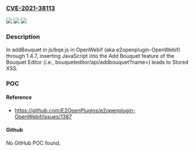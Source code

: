 ### [CVE-2021-38113](https://cve.mitre.org/cgi-bin/cvename.cgi?name=CVE-2021-38113)
![](https://img.shields.io/static/v1?label=Product&message=n%2Fa&color=blue)
![](https://img.shields.io/static/v1?label=Version&message=n%2Fa&color=blue)
![](https://img.shields.io/static/v1?label=Vulnerability&message=n%2Fa&color=brighgreen)

### Description

In addBouquet in js/bqe.js in OpenWebif (aka e2openplugin-OpenWebif) through 1.4.7, inserting JavaScript into the Add Bouquet feature of the Bouquet Editor (i.e., bouqueteditor/api/addbouquet?name=) leads to Stored XSS.

### POC

#### Reference
- https://github.com/E2OpenPlugins/e2openplugin-OpenWebif/issues/1387

#### Github
No GitHub POC found.

